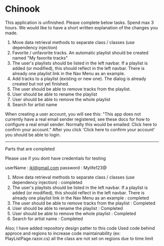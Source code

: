 # Chinook

This application is unfinished. Please complete below tasks. Spend max 3 hours. We would like to have a short written explanation of the changes you made.

1. Move data retrieval methods to separate class / classes (use dependency injection)
2. Favorite / unfavorite tracks. An automatic playlist should be created named "My favorite tracks"
4. The user's playlists should be listed in the left navbar. If a playlist is added (or modified), this should reflect in the left navbar. There is already one playlist link in the Nav Menu as an example.
3. Add tracks to a playlist (existing or new one). The dialog is already created but not yet finished.
5. The user should be able to remove tracks from the playlist.
6. User should be able to rename the playlist
6. User should be able to remove the whole playlist
7. Search for artist name

When creating a user account, you will see this:
"This app does not currently have a real email sender registered, see these docs for how to configure a real email sender. Normally this would be emailed: Click here to confirm your account."
After you click 'Click here to confirm your account' you should be able to login.

----------------------------------------------------------------------------------------------------------------------------------------------------------------------------------
Parts that are completed

Please use if you dont have credentials for testing

userName : jkl@gmail.com
password : Mylife123@

1. Move data retrieval methods to separate class / classes (use dependency injection) : completed
4. The user's playlists should be listed in the left navbar. If a playlist is added (or modified), this should reflect in the left navbar. There is already one playlist link in the Nav Menu as an example : completed
5. The user should be able to remove tracks from the playlist : Completed
6. User should be able to rename the playlist : Completed
6. User should be able to remove the whole playlist : Completed
7. Search for artist name : Completed

Also;
I have added repository design patter to this code
Used code behind approce and regions to increase code maintainability (ex: PlayListPage.razor.cs) all the class are not set on regions due to time limit



